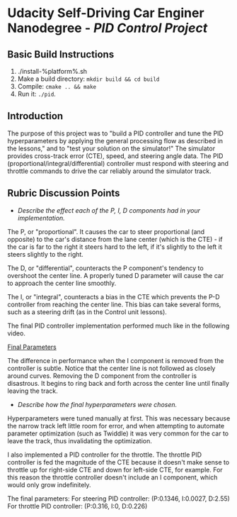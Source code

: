 # **Udacity Self-Driving Car Enginer Nanodegree - *PID Control Project***

## Basic Build Instructions

1. ./install-%platform%.sh
2. Make a build directory: `mkdir build && cd build`
3. Compile: `cmake .. && make`
4. Run it: `./pid`. 

## Introduction

The purpose of this project was to "build a PID controller and tune the PID hyperparameters by applying the general processing flow as described in the lessons," and to "test your solution on the simulator!" The simulator provides cross-track error (CTE), speed, and steering angle data. The PID (proportional/integral/differential) controller must respond with steering and throttle commands to drive the car reliably around the simulator track.

## Rubric Discussion Points

- *Describe the effect each of the P, I, D components had in your implementation.*

The P, or "proportional". It causes the car to steer proportional (and opposite) to the car's distance from the lane center (which is the CTE) - if the car is far to the right it steers hard to the left, if it's slightly to the left it steers slightly to the right.

The D, or "differential", counteracts the P component's tendency to overshoot the center line. A properly tuned D parameter will cause the car to approach the center line smoothly.

The I, or "integral", counteracts a bias in the CTE which prevents the P-D controller from reaching the center line. This bias can take several forms, such as a steering drift (as in the Control unit lessons).

The final PID controller implementation performed much like in the following video.

[Final Parameters](https://www.youtube.com/watch?v=2YeIQ_7hgSk)

The difference in performance when the I component is removed from the controller is subtle. Notice that the center line is not followed as closely around curves.
Removing the D component from the controller is disastrous. It begins to ring back and forth across the center line until finally leaving the track.

- *Describe how the final hyperparameters were chosen.*

Hyperparameters were tuned manually at first. This was necessary because the narrow track left little room for error, and when attempting to automate parameter optimization (such as Twiddle) it was very common for the car to leave the track, thus invalidating the optimization. 

I also implemented a PID controller for the throttle. The throttle PID controller is fed the magnitude of the CTE because it doesn't make sense to throttle up for right-side CTE and down for left-side CTE, for example. For this reason the throttle controller doesn't include an I component, which would only grow indefinitely.

The final parameters:
For steering PID controller: (P:0.1346, I:0.0027, D:2.55)
For throttle PID controller: (P:0.316, I:0, D:0.226)
